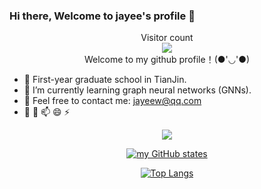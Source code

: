 ### Hi there, Welcome to jayee's profile 👋

<p align="center">
  Visitor count<br>
  <img src="https://profile-counter.glitch.me/jayeew/count.svg?" /><br>
  Welcome to my github profile！(●'◡'●)
</p>

- 🔭 First-year graduate school in TianJin.
- 🌱 I’m currently learning graph neural networks (GNNs).
- 👯 Feel free to contact me: jayeew@qq.com
- 🤔 💬 📫 😄 ⚡ 


<div align="center">

  ![](https://komarev.com/ghpvc/?username=jayeew)


  [![my GitHub states](https://github-readme-stats.vercel.app/api?username=jayeew&show_icons=true&theme=buefy&count_private=true)]()

  [![Top Langs](https://github-readme-stats.vercel.app/api/top-langs/?username=jayeew&layout=compact)](https://github.com/anuraghazra/github-readme-stats)

</div>
